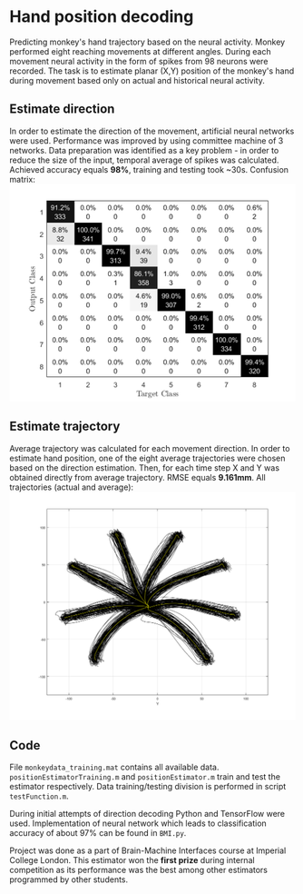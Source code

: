# Hand position decoding
Predicting monkey's hand trajectory based on the neural activity. Monkey performed eight reaching movements at different angles.
During each movement neural activity in the form of spikes from 98 neurons were recorded. The task is to estimate planar (X,Y) 
position of the monkey's hand during movement based only on actual and historical neural activity.

## Estimate direction
In order to estimate the direction of the movement, artificial neural networks were used. Performance was improved by using committee 
machine of 3 networks. Data preparation was identified as a key problem - in order to reduce the size of the input, temporal average 
of spikes was calculated. Achieved accuracy equals **98%**, training and testing took ~30s. Confusion matrix:
![alt text](https://github.com/KarolloS/monkey_hand_position_decoding/blob/master/confusion_matrix.png)

## Estimate trajectory
Average trajectory was calculated for each movement direction. In order to estimate hand position, one of the eight average trajectories 
were chosen based on the direction estimation. Then, for each time step X and Y was obtained directly from average trajectory. RMSE 
equals **9.161mm**. All trajectories (actual and average):
![alt text](https://github.com/KarolloS/monkey_hand_position_decoding/blob/master/trajectories.png)

## Code
File `monkeydata_training.mat` contains all available data. `positionEstimatorTraining.m` and `positionEstimator.m` train and test the 
estimator respectively. Data training/testing division is performed in script `testFunction.m`.

During initial attempts of direction decoding Python and TensorFlow were used. Implementation of neural network which leads to classification
accuracy of about 97% can be found in `BMI.py`.

Project was done as a part of Brain-Machine Interfaces course at Imperial College London. This estimator won the **first prize** during internal
competition as its performance was the best among other estimators programmed by other students.
